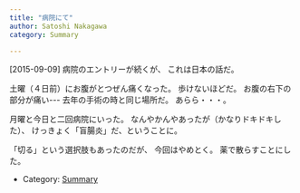 ```yaml
---
title: "病院にて"
author: Satoshi Nakagawa
category: Summary

---
```


[2015-09-09]  病院のエントリーが続くが、
これは日本の話だ。

 土曜（４日前）にお腹がとつぜん痛くなった。
歩けないほどだ。
お腹の右下の部分が痛い---
去年の手術の時と同じ場所だ。
あらら・・・。

<!--more-->

 月曜と今日と二回病院にいった。
なんやかんやあったが（かなりドキドキした）、
けっきょく「盲腸炎」だ、ということに。

 「切る」という選択肢もあったのだが、
今回はやめとく。
薬で散らすことにした。

- Category: [Summary](categories.html#Summary)

